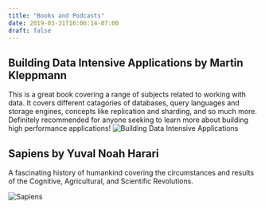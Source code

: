 ```yaml
---
title: "Books and Podcasts"
date: 2019-03-31T16:06:14-07:00
draft: false
---
```


## Building Data Intensive Applications by Martin Kleppmann

This is a great book covering a range of subjects related to working with data. It covers different catagories of databases, query languages and storage engines, concepts like replication and sharding, and so much more. Definitely recommended for anyone seeking to learn more about building high performance applications!
![Building Data Intensive Applications](/img/buildingdataintensiveapplication.jpg "Building Data Intensive Applications")

## Sapiens by Yuval Noah Harari

A fascinating history of humankind covering the circumstances and results of the Cognitive, Agricultural, and Scientific Revolutions.

![Sapiens](/img/sapiens.jpg "Sapiens")